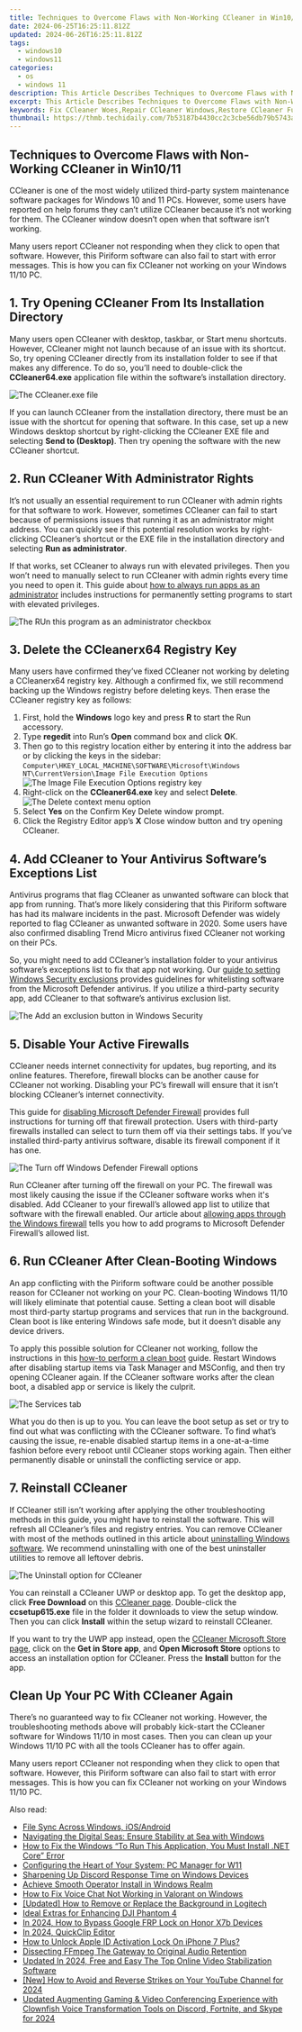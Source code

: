 ```yaml
---
title: Techniques to Overcome Flaws with Non-Working CCleaner in Win10/11
date: 2024-06-25T16:25:11.812Z
updated: 2024-06-26T16:25:11.812Z
tags:
  - windows10
  - windows11
categories:
  - os
  - windows 11
description: This Article Describes Techniques to Overcome Flaws with Non-Working CCleaner in Win10/11
excerpt: This Article Describes Techniques to Overcome Flaws with Non-Working CCleaner in Win10/11
keywords: Fix CCleaner Woes,Repair CCleaner Windows,Restore CCleaner Function,Win10/Win11 CCleaner Fixed,Non-Working CCleaner Fixes,Enhance Windows Cleanup,Reinstate CCleaner Windows
thumbnail: https://thmb.techidaily.com/7b53187b4430cc2c3cbe56db79b5743ab13bdfc8c137447758d708535575ea61.png
---
```


## Techniques to Overcome Flaws with Non-Working CCleaner in Win10/11

 CCleaner is one of the most widely utilized third-party system maintenance software packages for Windows 10 and 11 PCs. However, some users have reported on help forums they can’t utilize CCleaner because it’s not working for them. The CCleaner window doesn’t open when that software isn’t working.

 Many users report CCleaner not responding when they click to open that software. However, this Piriform software can also fail to start with error messages. This is how you can fix CCleaner not working on your Windows 11/10 PC.

## 1\. Try Opening CCleaner From Its Installation Directory

 Many users open CCleaner with desktop, taskbar, or Start menu shortcuts. However, CCleaner might not launch because of an issue with its shortcut. So, try opening CCleaner directly from its installation folder to see if that makes any difference. To do so, you’ll need to double-click the **CCleaner64.exe** application file within the software’s installation directory.

![The CCleaner.exe file](https://static1.makeuseofimages.com/wordpress/wp-content/uploads/2023/09/ccleaner-exe-file.jpg)

 If you can launch CCleaner from the installation directory, there must be an issue with the shortcut for opening that software. In this case, set up a new Windows desktop shortcut by right-clicking the CCleaner EXE file and selecting **Send to (Desktop)**. Then try opening the software with the new CCleaner shortcut.

## 2\. Run CCleaner With Administrator Rights

 It’s not usually an essential requirement to run CCleaner with admin rights for that software to work. However, sometimes CCleaner can fail to start because of permissions issues that running it as an administrator might address. You can quickly see if this potential resolution works by right-clicking CCleaner’s shortcut or the EXE file in the installation directory and selecting **Run as administrator**.

 If that works, set CCleaner to always run with elevated privileges. Then you won’t need to manually select to run CCleaner with admin rights every time you need to open it. This guide about [how to always run apps as an administrator](https://www.makeuseof.com/tag/always-run-apps-administrator-windows/) includes instructions for permanently setting programs to start with elevated privileges.

![The RUn this program as an administrator checkbox](https://static1.makeuseofimages.com/wordpress/wp-content/uploads/2023/09/run-this-program-as-adminstrator-option.jpg)

## 3\. Delete the CCleanerx64 Registry Key

 Many users have confirmed they’ve fixed CCleaner not working by deleting a CCleanerx64 registry key. Although a confirmed fix, we still recommend backing up the Windows registry before deleting keys. Then erase the CCleaner registry key as follows:

1. First, hold the **Windows** logo key and press **R** to start the Run accessory.
2. Type **regedit** into Run’s **Open** command box and click **O**K.
3. Then go to this registry location either by entering it into the address bar or by clicking the keys in the sidebar:  
`Computer\HKEY_LOCAL_MACHINE\SOFTWARE\Microsoft\Windows NT\CurrentVersion\Image File Execution Options`  
![The Image File Execution Options registry key](https://static1.makeuseofimages.com/wordpress/wp-content/uploads/2023/09/the-image-file-executions-key.jpg)
4. Right-click on the **CCleaner64.exe** key and select **Delete**.  
![The Delete context menu option](https://static1.makeuseofimages.com/wordpress/wp-content/uploads/2023/09/delete-ccleaner.jpg)
5. Select **Yes** on the Confirm Key Delete window prompt.
6. Click the Registry Editor app’s **X** Close window button and try opening CCleaner.

## 4\. Add CCleaner to Your Antivirus Software’s Exceptions List

 Antivirus programs that flag CCleaner as unwanted software can block that app from running. That’s more likely considering that this Piriform software has had its malware incidents in the past. Microsoft Defender was widely reported to flag CCleaner as unwanted software in 2020\. Some users have also confirmed disabling Trend Micro antivirus fixed CCleaner not working on their PCs.

 So, you might need to add CCleaner’s installation folder to your antivirus software’s exceptions list to fix that app not working. Our [guide to setting Windows Security exclusions](https://www.makeuseof.com/windows-11-security-exclusions/) provides guidelines for whitelisting software from the Microsoft Defender antivirus. If you utilize a third-party security app, add CCleaner to that software’s antivirus exclusion list.

![The Add an exclusion button in Windows Security](https://static1.makeuseofimages.com/wordpress/wp-content/uploads/2023/09/add-an-exclusion-button.jpg)

## 5\. Disable Your Active Firewalls

 CCleaner needs internet connectivity for updates, bug reporting, and its online features. Therefore, firewall blocks can be another cause for CCleaner not working. Disabling your PC’s firewall will ensure that it isn’t blocking CCleaner’s internet connectivity.

 This guide for [disabling Microsoft Defender Firewall](https://www.makeuseof.com/windows-11-disable-microsoft-defender-firewall/) provides full instructions for turning off that firewall protection. Users with third-party firewalls installed can select to turn them off via their settings tabs. If you’ve installed third-party antivirus software, disable its firewall component if it has one.

![The Turn off Windows Defender Firewall options](https://static1.makeuseofimages.com/wordpress/wp-content/uploads/2023/09/turn-off-windows-defender-firewall3.jpg)

 Run CCleaner after turning off the firewall on your PC. The firewall was most likely causing the issue if the CCleaner software works when it's disabled. Add CCleaner to your firewall’s allowed app list to utilize that software with the firewall enabled. Our article about [allowing apps through the Windows firewall](https://www.makeuseof.com/how-to-allow-apps-windows-firewall/) tells you how to add programs to Microsoft Defender Firewall’s allowed list.

## 6\. Run CCleaner After Clean-Booting Windows

 An app conflicting with the Piriform software could be another possible reason for CCleaner not working on your PC. Clean-booting Windows 11/10 will likely eliminate that potential cause. Setting a clean boot will disable most third-party startup programs and services that run in the background. Clean boot is like entering Windows safe mode, but it doesn’t disable any device drivers.

 To apply this possible solution for CCleaner not working, follow the instructions in this [how-to perform a clean boot](https://www.makeuseof.com/clean-boot-windows-11/) guide. Restart Windows after disabling startup items via Task Manager and MSConfig, and then try opening CCleaner again. If the CCleaner software works after the clean boot, a disabled app or service is likely the culprit.

![The Services tab](https://static1.makeuseofimages.com/wordpress/wp-content/uploads/2023/09/services-tab4.jpg)

 What you do then is up to you. You can leave the boot setup as set or try to find out what was conflicting with the CCleaner software. To find what’s causing the issue, re-enable disabled startup items in a one-at-a-time fashion before every reboot until CCleaner stops working again. Then either permanently disable or uninstall the conflicting service or app.

## 7\. Reinstall CCleaner

 If CCleaner still isn’t working after applying the other troubleshooting methods in this guide, you might have to reinstall the software. This will refresh all CCleaner’s files and registry entries. You can remove CCleaner with most of the methods outlined in this article about [uninstalling Windows software](https://www.makeuseof.com/windows-11-different-ways-to-uninstall-software/). We recommend uninstalling with one of the best uninstaller utilities to remove all leftover debris.

![The Uninstall option for CCleaner](https://static1.makeuseofimages.com/wordpress/wp-content/uploads/2023/09/programs-and-features-applet.jpg)

 You can reinstall a CCleaner UWP or desktop app. To get the desktop app, click **Free Download** on this [CCleaner page](https://www.anrdoezrs.net/links/7251228/type/dlg/sid/UUmuoUeUpU2029956/https://www.ccleaner.com/ccleaner/download?ppc%5Fcode=012&ppc=a&gclsrc=aw.ds&gclid=CjwKCAjwu4WoBhBkEiwAojNdXkgjDRZcy77PTMyhMnePxm%5FBXllDabqSn%5FMd9yAkWVbfhL5dYhBFjBoCYbYQAvD%5FBwE). Double-click the **ccsetup615.exe** file in the folder it downloads to view the setup window. Then you can click **Install** within the setup wizard to reinstall CCleaner.

 If you want to try the UWP app instead, open the [CCleaner Microsoft Store page](https://apps.microsoft.com/store/detail/ccleaner/XPFCWP0SQWXM3V), click on the **Get in Store app**, and **Open Microsoft Store** options to access an installation option for CCleaner. Press the **Install** button for the app.

## Clean Up Your PC With CCleaner Again

 There’s no guaranteed way to fix CCleaner not working. However, the troubleshooting methods above will probably kick-start the CCleaner software for Windows 11/10 in most cases. Then you can clean up your Windows 11/10 PC with all the tools CCleaner has to offer again.

 Many users report CCleaner not responding when they click to open that software. However, this Piriform software can also fail to start with error messages. This is how you can fix CCleaner not working on your Windows 11/10 PC.

<span class="atpl-alsoreadstyle">Also read:</span>
<div><ul>
<li><a href="https://win11-tips.techidaily.com/file-sync-across-windows-iosandroid/"><u>File Sync Across Windows, iOS/Android</u></a></li>
<li><a href="https://win11-tips.techidaily.com/navigating-the-digital-seas-ensure-stability-at-sea-with-windows/"><u>Navigating the Digital Seas: Ensure Stability at Sea with Windows</u></a></li>
<li><a href="https://win11-tips.techidaily.com/how-to-fix-the-windows-to-run-this-application-you-must-install-net-core-error/"><u>How to Fix the Windows “To Run This Application, You Must Install .NET Core” Error</u></a></li>
<li><a href="https://win11-tips.techidaily.com/configuring-the-heart-of-your-system-pc-manager-for-w11/"><u>Configuring the Heart of Your System: PC Manager for W11</u></a></li>
<li><a href="https://win11-tips.techidaily.com/sharpening-up-discord-response-time-on-windows-devices/"><u>Sharpening Up Discord Response Time on Windows Devices</u></a></li>
<li><a href="https://win11-tips.techidaily.com/achieve-smooth-operator-install-in-windows-realm/"><u>Achieve Smooth Operator Install in Windows Realm</u></a></li>
<li><a href="https://win11-tips.techidaily.com/how-to-fix-voice-chat-not-working-in-valorant-on-windows/"><u>How to Fix Voice Chat Not Working in Valorant on Windows</u></a></li>
<li><a href="https://screen-sharing-recording.techidaily.com/updated-how-to-remove-or-replace-the-background-in-logitech/"><u>[Updated] How to Remove or Replace the Background in Logitech</u></a></li>
<li><a href="https://extra-hints.techidaily.com/ideal-extras-for-enhancing-dji-phantom-4/"><u>Ideal Extras for Enhancing DJI Phantom 4</u></a></li>
<li><a href="https://bypass-frp.techidaily.com/in-2024-how-to-bypass-google-frp-lock-on-honor-x7b-devices-by-drfone-android/"><u>In 2024, How to Bypass Google FRP Lock on Honor X7b Devices</u></a></li>
<li><a href="https://ai-video-tools.techidaily.com/in-2024-quickclip-editor/"><u>In 2024, QuickClip Editor</u></a></li>
<li><a href="https://activate-lock.techidaily.com/how-to-unlock-apple-id-activation-lock-on-iphone-7-plus-by-drfone-ios/"><u>How to Unlock Apple ID Activation Lock On iPhone 7 Plus?</u></a></li>
<li><a href="https://extra-hints.techidaily.com/dissecting-ffmpeg-the-gateway-to-original-audio-retention/"><u>Dissecting FFmpeg  The Gateway to Original Audio Retention</u></a></li>
<li><a href="https://ai-video-apps.techidaily.com/updated-in-2024-free-and-easy-the-top-online-video-stabilization-software/"><u>Updated In 2024, Free and Easy The Top Online Video Stabilization Software</u></a></li>
<li><a href="https://eaxpv-info.techidaily.com/new-how-to-avoid-and-reverse-strikes-on-your-youtube-channel-for-2024/"><u>[New] How to Avoid and Reverse Strikes on Your YouTube Channel for 2024</u></a></li>
<li><a href="https://sound-optimizing.techidaily.com/updated-augmenting-gaming-and-video-conferencing-experience-with-clownfish-voice-transformation-tools-on-discord-fortnite-and-skype-for-2024/"><u>Updated Augmenting Gaming & Video Conferencing Experience with Clownfish Voice Transformation Tools on Discord, Fortnite, and Skype for 2024</u></a></li>
</ul></div>

<ins class="adsbygoogle"
      style="display:block"
      data-ad-client="ca-pub-7571918770474297"
      data-ad-slot="8358498916"
      data-ad-format="auto"
      data-full-width-responsive="true"></ins>
